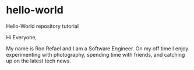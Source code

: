 # hello-world
Hello-World repository tutorial

Hi Everyone,

My name is Ron Refael and I am a Software Engineer. On my off time I enjoy experimenting with photography, spending time with friends, and catching up on the latest tech news.
